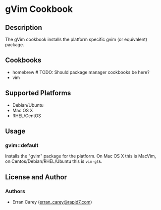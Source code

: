 # gVim Cookbook
## Description
The gVim cookbook installs the platform specific gvim (or equivalent) package.

## Cookbooks
* homebrew # TODO: Should package manager cookbooks be here?
* vim

## Supported Platforms
* Debian/Ubuntu
* Mac OS X
* RHEL/CentOS

## Usage
### gvim::default
Installs the "gvim" package for the platform. On Mac OS X this is
MacVim, on Centos/Debian/RHEL/Ubuntu this is `vim-gtk`.

## License and Author
### Authors
* Erran Carey (erran_carey@rapid7.com)
